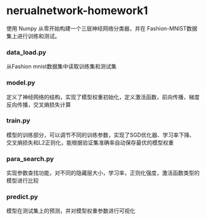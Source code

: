 # nerualnetwork-homework1

使用 Numpy 从零开始构建一个三层神经网络分类器，并在 Fashion-MNIST数据集上进行训练和测试。

### data_load.py
从Fashion mnist数据集中读取训练集和测试集

### model.py 
定义了神经网络的结构，实现了模型权重初始化，定义激活函数，前向传播，梯度反向传播，交叉熵损失计算

### train.py
模型的训练部分，可以调节不同的训练参数，实现了SGD优化器、学习率下降、交叉熵损失和L2正则化，能根据验证集准确率自动保存最优的模型权重

### para_search.py
实现参数查找功能，对不同的隐藏层大小，学习率，正则化强度，激活函数类型的模型进行比较

### predict.py
模型在测试集上的预测，并对模型权重参数进行可视化
